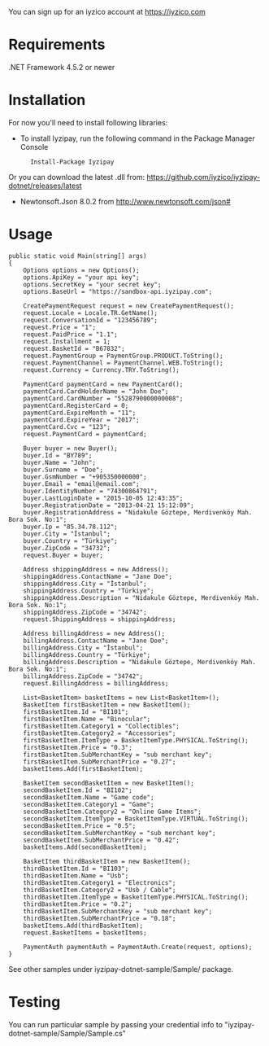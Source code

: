 You can sign up for an iyzico account at https://iyzico.com

# Requirements

.NET Framework 4.5.2 or newer

# Installation

For now you'll need to install following libraries:

* To install Iyzipay, run the following command in the Package Manager Console
```
      Install-Package Iyzipay
```
 Or you can download the latest .dll from:  https://github.com/iyzico/iyzipay-dotnet/releases/latest
 
* Newtonsoft.Json 8.0.2 from http://www.newtonsoft.com/json#


# Usage

```.NET
public static void Main(string[] args)
{
	Options options = new Options();
    options.ApiKey = "your api key";
    options.SecretKey = "your secret key";
	options.BaseUrl = "https://sandbox-api.iyzipay.com";
			
	CreatePaymentRequest request = new CreatePaymentRequest();
	request.Locale = Locale.TR.GetName();
	request.ConversationId = "123456789";
	request.Price = "1";
	request.PaidPrice = "1.1";
	request.Installment = 1;
	request.BasketId = "B67832";
	request.PaymentGroup = PaymentGroup.PRODUCT.ToString();
	request.PaymentChannel = PaymentChannel.WEB.ToString();
	request.Currency = Currency.TRY.ToString();

	PaymentCard paymentCard = new PaymentCard();
	paymentCard.CardHolderName = "John Doe";
	paymentCard.CardNumber = "5528790000000008";
	paymentCard.RegisterCard = 0;
	paymentCard.ExpireMonth = "11";
	paymentCard.ExpireYear = "2017";
	paymentCard.Cvc = "123";
	request.PaymentCard = paymentCard;

	Buyer buyer = new Buyer();
	buyer.Id = "BY789";
	buyer.Name = "John";
	buyer.Surname = "Doe";
	buyer.GsmNumber = "+905350000000";
	buyer.Email = "email@email.com";
	buyer.IdentityNumber = "74300864791";
	buyer.LastLoginDate = "2015-10-05 12:43:35";
	buyer.RegistrationDate = "2013-04-21 15:12:09";
	buyer.RegistrationAddress = "Nidakule Göztepe, Merdivenköy Mah. Bora Sok. No:1";
	buyer.Ip = "85.34.78.112";
	buyer.City = "İstanbul";
	buyer.Country = "Türkiye";
	buyer.ZipCode = "34732";
	request.Buyer = buyer;

	Address shippingAddress = new Address();
	shippingAddress.ContactName = "Jane Doe";
	shippingAddress.City = "İstanbul";
	shippingAddress.Country = "Türkiye";
	shippingAddress.Description = "Nidakule Göztepe, Merdivenköy Mah. Bora Sok. No:1";
	shippingAddress.ZipCode = "34742";
	request.ShippingAddress = shippingAddress;

	Address billingAddress = new Address();
	billingAddress.ContactName = "Jane Doe";
	billingAddress.City = "İstanbul";
	billingAddress.Country = "Türkiye";
	billingAddress.Description = "Nidakule Göztepe, Merdivenköy Mah. Bora Sok. No:1";
	billingAddress.ZipCode = "34742";
	request.BillingAddress = billingAddress;

	List<BasketItem> basketItems = new List<BasketItem>();
	BasketItem firstBasketItem = new BasketItem();
	firstBasketItem.Id = "BI101";
	firstBasketItem.Name = "Binocular";
	firstBasketItem.Category1 = "Collectibles";
	firstBasketItem.Category2 = "Accessories";
	firstBasketItem.ItemType = BasketItemType.PHYSICAL.ToString();
	firstBasketItem.Price = "0.3";
	firstBasketItem.SubMerchantKey = "sub merchant key";
	firstBasketItem.SubMerchantPrice = "0.27";
	basketItems.Add(firstBasketItem);

	BasketItem secondBasketItem = new BasketItem();
	secondBasketItem.Id = "BI102";
	secondBasketItem.Name = "Game code";
	secondBasketItem.Category1 = "Game";
	secondBasketItem.Category2 = "Online Game Items";
	secondBasketItem.ItemType = BasketItemType.VIRTUAL.ToString();
	secondBasketItem.Price = "0.5";
	secondBasketItem.SubMerchantKey = "sub merchant key";
	secondBasketItem.SubMerchantPrice = "0.42";
	basketItems.Add(secondBasketItem);

	BasketItem thirdBasketItem = new BasketItem();
	thirdBasketItem.Id = "BI103";
	thirdBasketItem.Name = "Usb";
	thirdBasketItem.Category1 = "Electronics";
	thirdBasketItem.Category2 = "Usb / Cable";
	thirdBasketItem.ItemType = BasketItemType.PHYSICAL.ToString();
	thirdBasketItem.Price = "0.2";
	thirdBasketItem.SubMerchantKey = "sub merchant key";
	thirdBasketItem.SubMerchantPrice = "0.18";
	basketItems.Add(thirdBasketItem);
	request.BasketItems = basketItems;

	PaymentAuth paymentAuth = PaymentAuth.Create(request, options);
}
```
See other samples under iyzipay-dotnet-sample/Sample/ package.

# Testing

You can run particular sample by passing your credential info to "iyzipay-dotnet-sample/Sample/Sample.cs"
